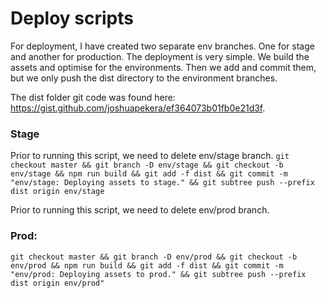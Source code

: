 # Deploy scripts
For deployment, I have created two separate env branches. One for stage and another for production. The deployment is very simple. We build the assets and optimise for the environments. Then we add and commit them, but we only push the dist directory to the environment branches.

The dist folder git code was found here: https://gist.github.com/joshuapekera/ef364073b01fb0e21d3f.

### Stage
Prior to running this script, we need to delete env/stage branch.
`git checkout master && git branch -D env/stage && git checkout -b env/stage && npm run build && git add -f dist && git commit -m "env/stage: Deploying assets to stage." && git subtree push --prefix dist origin env/stage`

Prior to running this script, we need to delete env/prod branch.
### Prod:
`git checkout master && git branch -D env/prod && git checkout -b env/prod && npm run build && git add -f dist && git commit -m "env/prod: Deploying assets to prod." && git subtree push --prefix dist origin env/prod"`
